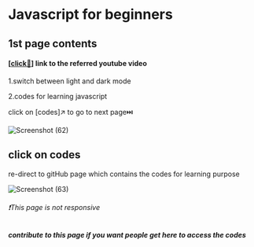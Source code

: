 <h1>Javascript for beginners</h1>
<h2>1st page contents</h2>
<h4>[<a href="https://youtu.be/PkZNo7MFNFg">click🔗</a>] link to the referred youtube video </h4>
<p>1.switch between light and dark mode</p>
<p>2.codes for learning javascript</p>
<p>click on [codes]↗️ to go to next page⏭️</p>

![Screenshot (62)](https://github.com/Satyapt001/Learning_Javascript/assets/126075100/09be20a8-6b48-475f-990e-dbc4f3745c5a)


<h2>click on codes </h2>
<p>re-direct to gitHub page which contains the codes for learning purpose</p>

![Screenshot (63)](https://github.com/Satyapt001/Learning_Javascript/assets/126075100/4678583f-cfca-4f9a-a452-993c2ce3fd88)

<h6>❗This page is not responsive </h6>

<h5>contribute to this page if you want people get here to access the codes</h5>
